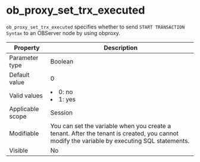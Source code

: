 ob_proxy_set_trx_executed
==============================================
<!-- # docslug#/oceanbase-database/oceanbase-database/V4.0.0/ob_proxy_set_trx_executed-1-2-3 -->

`ob_proxy_set_trx_executed` specifies whether to send `START TRANSACTION Syntax` to an OBServer node by using obproxy.


| **Property** | **Description** |
|--------|--------------------------------------------------------------------------------------------------------|
| Parameter type | Boolean |
| Default value | 0 |
| Valid values | <li> 0: no   <li> 1: yes |
| Applicable scope | Session |
| Modifiable | You can set the variable when you create a tenant. After the tenant is created, you cannot modify the variable by executing SQL statements. |
| Visible | No |


